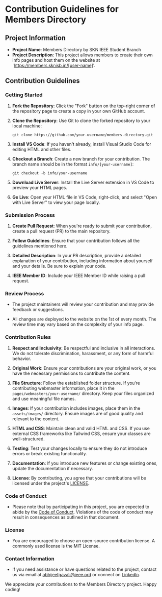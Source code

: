 # Contribution Guidelines for Members Directory

## Project Information

- **Project Name**: Members Directory by SKN IEEE Student Branch
- **Project Description**: This project allows members to create their own info pages and host them on the website at 'https://members.sknisb.in/[user-name]'.

## Contribution Guidelines

### Getting Started

1. **Fork the Repository**: Click the "Fork" button on the top-right corner of the repository page to create a copy in your own GitHub account.

2. **Clone the Repository**: Use Git to clone the forked repository to your local machine:

   ```
   git clone https://github.com/your-username/members-directory.git
   ```

3. **Install VS Code**: If you haven't already, install Visual Studio Code for editing HTML and other files.

4. **Checkout a Branch**: Create a new branch for your contribution. The branch name should be in the format `info/[your-username]`:

   ```
   git checkout -b info/your-username
   ```

5. **Download Live Server**: Install the Live Server extension in VS Code to preview your HTML pages.

6. **Go Live**: Open your HTML file in VS Code, right-click, and select "Open with Live Server" to view your page locally.

### Submission Process

1. **Create Pull Request**: When you're ready to submit your contribution, create a pull request (PR) to the main repository.

2. **Follow Guidelines**: Ensure that your contribution follows all the guidelines mentioned here.

3. **Detailed Description**: In your PR description, provide a detailed explanation of your contribution, including information about yourself and your details. Be sure to explain your code.

4. **IEEE Member ID**: Include your IEEE Member ID while raising a pull request.

### Review Process

- The project maintainers will review your contribution and may provide feedback or suggestions.

- All changes are deployed to the website on the 1st of every month. The review time may vary based on the complexity of your info page.

### Contribution Rules

1. **Respect and Inclusivity**: Be respectful and inclusive in all interactions. We do not tolerate discrimination, harassment, or any form of harmful behavior.

2. **Original Work**: Ensure your contributions are your original work, or you have the necessary permissions to contribute the content.

3. **File Structure**: Follow the established folder structure. If you're contributing webmaster information, place it in the `pages/webmasters/your-username/` directory. Keep your files organized and use meaningful file names.

4. **Images**: If your contribution includes images, place them in the `assets/images/` directory. Ensure images are of good quality and relevant to the content.

5. **HTML and CSS**: Maintain clean and valid HTML and CSS. If you use external CSS frameworks like Tailwind CSS, ensure your classes are well-structured.

6. **Testing**: Test your changes locally to ensure they do not introduce errors or break existing functionality.

7. **Documentation**: If you introduce new features or change existing ones, update the documentation if necessary.

8. **License**: By contributing, you agree that your contributions will be licensed under the project's [LICENSE](LICENSE).

### Code of Conduct

- Please note that by participating in this project, you are expected to abide by the [Code of Conduct](CODE_OF_CONDUCT.md). Violations of the code of conduct may result in consequences as outlined in that document.

### License

- You are encouraged to choose an open-source contribution license. A commonly used license is the MIT License.

### Contact Information

- If you need assistance or have questions related to the project, contact us via email at abhijeetgavali@ieee.ord or connect on [LinkedIn](https://www.linkedin.com/in/abhijeet-gavali).

We appreciate your contributions to the Members Directory project. Happy coding!
